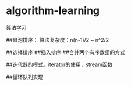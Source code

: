 # algorithm-learning
算法学习

##冒泡排序：
算法复杂度：n(n-1)/2 ~ n^2/2

##选择排序
##插入排序
##合并两个有序数组的方式

##迭代器的模式。iterator的使用，stream函数

##循环队列实现